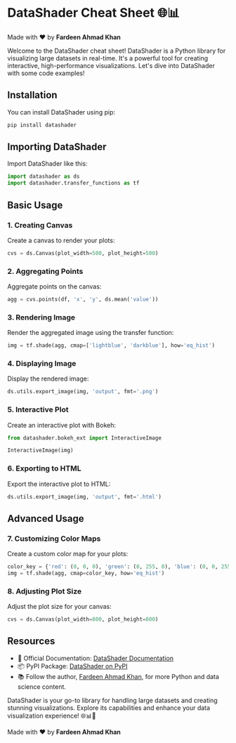 # DataShader Cheat Sheet 🌐📊

Made with :heart: by **Fardeen Ahmad Khan**

Welcome to the DataShader cheat sheet! DataShader is a Python library for visualizing large datasets in real-time. It's a powerful tool for creating interactive, high-performance visualizations. Let's dive into DataShader with some code examples!

## Installation

You can install DataShader using pip:

```bash
pip install datashader
```

## Importing DataShader

Import DataShader like this:

```python
import datashader as ds
import datashader.transfer_functions as tf
```

## Basic Usage

### 1. Creating Canvas

Create a canvas to render your plots:

```python
cvs = ds.Canvas(plot_width=500, plot_height=500)
```

### 2. Aggregating Points

Aggregate points on the canvas:

```python
agg = cvs.points(df, 'x', 'y', ds.mean('value'))
```

### 3. Rendering Image

Render the aggregated image using the transfer function:

```python
img = tf.shade(agg, cmap=['lightblue', 'darkblue'], how='eq_hist')
```

### 4. Displaying Image

Display the rendered image:

```python
ds.utils.export_image(img, 'output', fmt='.png')
```

### 5. Interactive Plot

Create an interactive plot with Bokeh:

```python
from datashader.bokeh_ext import InteractiveImage

InteractiveImage(img)
```

### 6. Exporting to HTML

Export the interactive plot to HTML:

```python
ds.utils.export_image(img, 'output', fmt='.html')
```

## Advanced Usage

### 7. Customizing Color Maps

Create a custom color map for your plots:

```python
color_key = {'red': (0, 0, 0), 'green': (0, 255, 0), 'blue': (0, 0, 255)}
img = tf.shade(agg, cmap=color_key, how='eq_hist')
```

### 8. Adjusting Plot Size

Adjust the plot size for your canvas:

```python
cvs = ds.Canvas(plot_width=800, plot_height=800)
```

## Resources

- 📖 Official Documentation: [DataShader Documentation](https://datashader.readthedocs.io)
- 📦 PyPI Package: [DataShader on PyPI](https://pypi.org/project/datashader)
- 📚 Follow the author, [Fardeen Ahmad Khan](https://github.com/I-Fardeen), for more Python and data science content.

DataShader is your go-to library for handling large datasets and creating stunning visualizations. Explore its capabilities and enhance your data visualization experience! 🌐📊🚀

Made with :heart: by **Fardeen Ahmad Khan**
